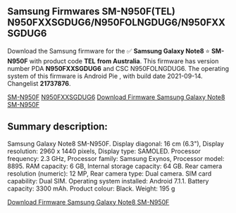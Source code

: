 <h2>Samsung Firmwares SM-N950F(TEL) N950FXXSGDUG6/N950FOLNGDUG6/N950FXXSGDUG6</h2>
Download the Samsung firmware for the ✅ <strong>Samsung Galaxy Note8 </strong> ⭐ <strong>SM-N950F</strong> with product code <strong>TEL</strong> <strong> from Australia</strong>. This firmware has version number PDA <strong>N950FXXSGDUG6</strong> and CSC N950FOLNGDUG6. The operating system of this firmware is Android Pie , with build date 2021-09-14. Changelist <strong>21737876</strong>.


[SM-N950F](https://samfirm.shop/samsung/model/SM-N950F)
[N950FXXSGDUG6](https://samfirm.shop/samsung/pda/N950FXXSGDUG6)
[Download Firmware Samsung Galaxy Note8 SM-N950F](https://samfirm.shop/samsung/firmware/455838)
<h2>Summary description:</h2>
<p>Samsung Galaxy Note8 SM-N950F. Display diagonal: 16 cm (6.3"), Display resolution: 2960 x 1440 pixels, Display type: SAMOLED. Processor frequency: 2.3 GHz, Processor family: Samsung Exynos, Processor model: 8895. RAM capacity: 6 GB, Internal storage capacity: 64 GB. Rear camera resolution (numeric): 12 MP, Rear camera type: Dual camera. SIM card capability: Dual SIM. Operating system installed: Android 7.1.1. Battery capacity: 3300 mAh. Product colour: Black. Weight: 195 g</p>


[Download Firmware Samsung Galaxy Note8 SM-N950F](https://samfirm.shop/samsung/firmware/455838)
